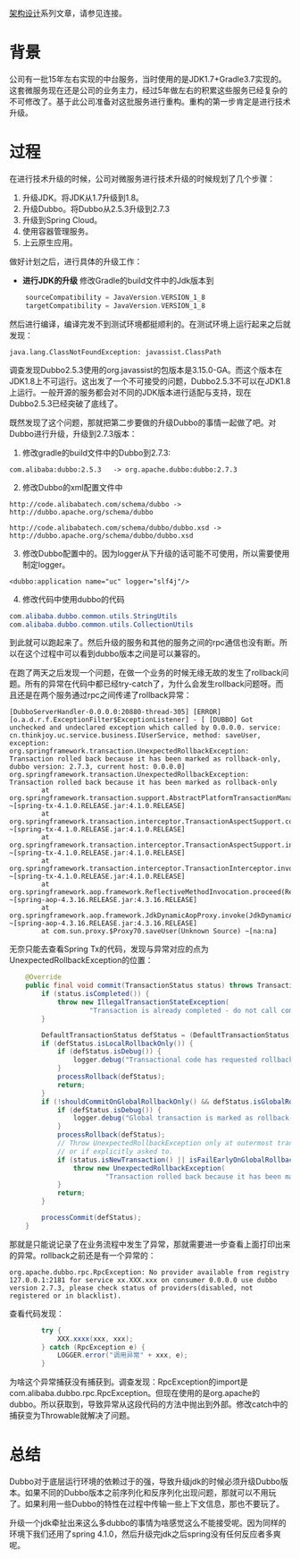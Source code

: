 [架构设计](https://www.jianshu.com/c/753debf1423d)系列文章，请参见连接。

# 背景

公司有一批15年左右实现的中台服务，当时使用的是JDK1.7+Gradle3.7实现的。这套微服务现在还是公司的业务主力，经过5年做左右的积累这些服务已经复杂的不可修改了。基于此公司准备对这批服务进行重构。重构的第一步肯定是进行技术升级。

# 过程

在进行技术升级的时候，公司对微服务进行技术升级的时候规划了几个步骤：
1. 升级JDK。将JDK从1.7升级到1.8。
2. 升级Dubbo。将Dubbo从2.5.3升级到2.7.3
3. 升级到Spring Cloud。
4. 使用容器管理服务。
5. 上云原生应用。

做好计划之后，进行具体的升级工作：
- **进行JDK的升级**
修改Gradle的build文件中的Jdk版本到
```gradle
    sourceCompatibility = JavaVersion.VERSION_1_8
    targetCompatibility = JavaVersion.VERSION_1_8
```
然后进行编译，编译完发不到测试环境都挺顺利的。在测试环境上运行起来之后就发现：
```log
java.lang.ClassNotFoundException: javassist.ClassPath
```
调查发现Dubbo2.5.3使用的org.javassist的包版本是3.15.0-GA。而这个版本在JDK1.8上不可运行。这出发了一个不可接受的问题，Dubbo2.5.3不可以在JDK1.8上运行。一般开源的服务都会对不同的JDK版本进行适配与支持，现在Dubbo2.5.3已经突破了底线了。

既然发现了这个问题，那就把第二步要做的升级Dubbo的事情一起做了吧。对Dubbo进行升级，升级到2.7.3版本：
1. 修改gradle的build文件中的Dubbo到2.7.3:
```
com.alibaba:dubbo:2.5.3   -> org.apache.dubbo:dubbo:2.7.3
```
2. 修改Dubbo的xml配置文件中
```
http://code.alibabatech.com/schema/dubbo -> http://dubbo.apache.org/schema/dubbo

http://code.alibabatech.com/schema/dubbo/dubbo.xsd -> http://dubbo.apache.org/schema/dubbo/dubbo.xsd
```
3. 修改Dubbo配置中的。因为logger从下升级的话可能不可使用，所以需要使用制定logger。
```
<dubbo:application name="uc" logger="slf4j"/>
```
4. 修改代码中使用dubbo的代码
```java
com.alibaba.dubbo.common.utils.StringUtils
com.alibaba.dubbo.common.utils.CollectionUtils
```
到此就可以跑起来了。然后升级的服务和其他的服务之间的rpc通信也没有断。所以在这个过程中可以看到dubbo版本之间是可以兼容的。

在跑了两天之后发现一个问题，在做一个业务的时候无缘无故的发生了rollback问题。所有的异常在代码中都已经try-catch了，为什么会发生rollback问题呀。而且还是在两个服务通过rpc之间传递了rollback异常：
```
[DubboServerHandler-0.0.0.0:20880-thread-305] [ERROR] [o.a.d.r.f.ExceptionFilter$ExceptionListener] - [ [DUBBO] Got unchecked and undeclared exception which called by 0.0.0.0. service: cn.thinkjoy.uc.service.business.IUserService, method: saveUser, exception: org.springframework.transaction.UnexpectedRollbackException: Transaction rolled back because it has been marked as rollback-only, dubbo version: 2.7.3, current host: 0.0.0.0]
org.springframework.transaction.UnexpectedRollbackException: Transaction rolled back because it has been marked as rollback-only
        at org.springframework.transaction.support.AbstractPlatformTransactionManager.commit(AbstractPlatformTransactionManager.java:720) ~[spring-tx-4.1.0.RELEASE.jar:4.1.0.RELEASE]
        at org.springframework.transaction.interceptor.TransactionAspectSupport.commitTransactionAfterReturning(TransactionAspectSupport.java:496) ~[spring-tx-4.1.0.RELEASE.jar:4.1.0.RELEASE]
        at org.springframework.transaction.interceptor.TransactionAspectSupport.invokeWithinTransaction(TransactionAspectSupport.java:276) ~[spring-tx-4.1.0.RELEASE.jar:4.1.0.RELEASE]
        at org.springframework.transaction.interceptor.TransactionInterceptor.invoke(TransactionInterceptor.java:95) ~[spring-tx-4.1.0.RELEASE.jar:4.1.0.RELEASE]
        at org.springframework.aop.framework.ReflectiveMethodInvocation.proceed(ReflectiveMethodInvocation.java:179) ~[spring-aop-4.3.16.RELEASE.jar:4.3.16.RELEASE]
        at org.springframework.aop.framework.JdkDynamicAopProxy.invoke(JdkDynamicAopProxy.java:213) ~[spring-aop-4.3.16.RELEASE.jar:4.3.16.RELEASE]
        at com.sun.proxy.$Proxy70.saveUser(Unknown Source) ~[na:na]
```
无奈只能去查看Spring Tx的代码，发现与异常对应的点为UnexpectedRollbackException的位置：
```java
	@Override
	public final void commit(TransactionStatus status) throws TransactionException {
		if (status.isCompleted()) {
			throw new IllegalTransactionStateException(
					"Transaction is already completed - do not call commit or rollback more than once per transaction");
		}

		DefaultTransactionStatus defStatus = (DefaultTransactionStatus) status;
		if (defStatus.isLocalRollbackOnly()) {
			if (defStatus.isDebug()) {
				logger.debug("Transactional code has requested rollback");
			}
			processRollback(defStatus);
			return;
		}
		if (!shouldCommitOnGlobalRollbackOnly() && defStatus.isGlobalRollbackOnly()) {
			if (defStatus.isDebug()) {
				logger.debug("Global transaction is marked as rollback-only but transactional code requested commit");
			}
			processRollback(defStatus);
			// Throw UnexpectedRollbackException only at outermost transaction boundary
			// or if explicitly asked to.
			if (status.isNewTransaction() || isFailEarlyOnGlobalRollbackOnly()) {
				throw new UnexpectedRollbackException(
						"Transaction rolled back because it has been marked as rollback-only");
			}
			return;
		}

		processCommit(defStatus);
	}
```
那就是只能说记录了在业务流程中发生了异常，那就需要进一步查看上面打印出来的异常。rollback之前还是有一个异常的：
```
org.apache.dubbo.rpc.RpcException: No provider available from registry 127.0.0.1:2181 for service xx.XXX.xxx on consumer 0.0.0.0 use dubbo version 2.7.3, please check status of providers(disabled, not registered or in blacklist).
```
查看代码发现：
```java
        try {
            XXX.xxxx(xxx, xxx);
        } catch (RpcException e) {
            LOGGER.error("调用异常" + xxx, e);
        }
```
为啥这个异常捕获没有捕获到。调查发现：RpcException的import是com.alibaba.dubbo.rpc.RpcException。但现在使用的是org.apache的dubbo。所以获取到，导致异常从这段代码的方法中抛出到外部。修改catch中的捕获变为Throwable就解决了问题。

# 总结
Dubbo对于底层运行环境的依赖过于的强，导致升级jdk的时候必须升级Dubbo版本。如果不同的Dubbo版本之前序列化和反序列化出现问题，那就可以不用玩了。如果利用一些Dubbo的特性在过程中传输一些上下文信息，那也不要玩了。

升级一个jdk牵扯出来这么多dubbo的事情为啥感觉这么不能接受呢。因为同样的环境下我们还用了spring 4.1.0，然后升级完jdk之后spring没有任何反应者多爽呢。
